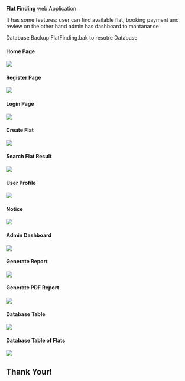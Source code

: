 <p><b>Flat Finding</b> web Application </p>
<p>It has some features: user can find available flat, booking payment and review on the other hand admin has dashboard to mantanance</p>
<p>Database Backup FlatFinding.bak to resotre Database </p>
<h4>Home Page</h4>
<img src="img/home.png">
<br/>
<h4>Register Page</h4>
<img src="img/reg.png">
<br/>
<h4>Login Page</h4>
<img src="img/login.png">
<br/>
<h4>Create Flat</h4>
<img src="img/createFlat.png">
<br/>

<h4>Search Flat Result</h4>
<img src="img/search.png">
<br/>
<h4>User Profile</h4>
<img src="img/userProfile.png">
<br/>
<h4>Notice</h4>
<img src="img/notice.png">
<br/>
<h4>Admin Dashboard</h4>
<img src="img/adminDashboard.png">
<br/>
<h4>Generate Report</h4>
<img src="img/reportGenerate.png">
<br/>
<h4>Generate PDF Report</h4>
<img src="img/pdf.png">
<br/>
<h4>Database Table</h4>
<img src="img/tables.png">
<br/>
<h4>Database Table of Flats</h4>
<img src="img/flatTable.png">

<br/>
<h2>Thank Your!</>
